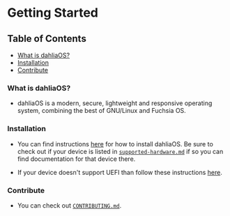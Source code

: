 # Getting Started

## Table of Contents
 - [What is dahliaOS?](#what-is-dahliaos)
 - [Installation](#installation)
 - [Contribute](#contribute)

### What is dahliaOS?

- dahliaOS is a modern, secure, lightweight and responsive operating system, combining the best of GNU/Linux and Fuchsia OS.

### Installation

- You can find instructions [here](run%20dahliaOS/x86_64-efi.md) for how to install dahliaOS. Be sure to check out if your device is listed in [`supported-hardware.md`](supported-hardware.md)
if so you can find documentation for that device there.

- If your device doesn't support UEFI than follow these instructions [here](run%20dahliaOS/x886_64-legacy.md).

### Contribute

- You can check out [`CONTRIBUTING.md`](.github/CONTRIBUTING.md).
